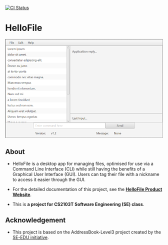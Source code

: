 [![CI Status](https://github.com/AY2021S1-CS2103T-F12-1/tp/workflows/Java%20CI/badge.svg)](https://github.com/AY2021S1-CS2103T-F12-1/tp/actions)

# HelloFile

![Ui](docs/images/Ui.png)

## About
* HelloFile is a desktop app for managing files, optimised for use via a Command Line Interface (CLI) while still having the benefits of a Graphical User Interface (GUI).
Users can tag their file with a nickname to access it easier through the GUI.
* For the detailed documentation of this project, see the **[HelloFile Product Website](https://ay2021s1-cs2103t-f12-1.github.io/tp/)**.

* This is **a project for CS2103T Software Engineering (SE) class**.

## Acknowledgement
* This project is based on the AddressBook-Level3 project created by the [SE-EDU initiative](https://se-education.org).
